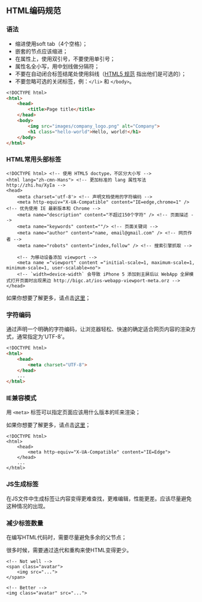 ## **HTML编码规范**

### 语法

* 缩进使用soft tab（4个空格）；
* 嵌套的节点应该缩进；
* 在属性上，使用双引号，不要使用单引号；
* 属性名全小写，用中划线做分隔符；
* 不要在自动闭合标签结尾处使用斜线（[HTML5 规范](http://dev.w3.org/html5/spec-author-view/syntax.html#syntax-start-tag) 指出他们是可选的）；
* 不要忽略可选的关闭标签，例：`</li>` 和 `</body>`。

```markdown
<!DOCTYPE html>
<html>
    <head>
        <title>Page title</title>
    </head>
    <body>
        <img src="images/company_logo.png" alt="Company">
        <h1 class="hello-world">Hello, world!</h1>
    </body>
</html>
```

### HTML常用头部标签

    <!DOCTYPE html> <!-- 使用 HTML5 doctype，不区分大小写 -->
    <html lang="zh-cmn-Hans"> <!-- 更加标准的 lang 属性写法 http://zhi.hu/XyIa -->
    <head>
        <meta charset='utf-8'> <!-- 声明文档使用的字符编码 -->
        <meta http-equiv="X-UA-Compatible" content="IE=edge,chrome=1" /> <!-- 优先使用 IE 最新版本和 Chrome -->
        <meta name="description" content="不超过150个字符" /> <!-- 页面描述 -->
        <meta name="keywords" content=""/> <!-- 页面关键词 -->
        <meta name="author" content="name, email@gmail.com" /> <!-- 网页作者 -->
        <meta name="robots" content="index,follow" /> <!-- 搜索引擎抓取 -->

        <!-- 为移动设备添加 viewport -->
        <meta name ="viewport" content ="initial-scale=1, maximum-scale=1, minimum-scale=1, user-scalable=no"> 
        <!-- `width=device-width` 会导致 iPhone 5 添加到主屏后以 WebApp 全屏模式打开页面时出现黑边 http://bigc.at/ios-webapp-viewport-meta.orz -->
    </head>

如果你想要了解更多，请点击[这里](http://www.runoob.com/w3cnote/html-meta-intro.html)；

### 字符编码

通过声明一个明确的字符编码，让浏览器轻松、快速的确定适合网页内容的渲染方式，通常指定为'UTF-8'。

```markdown
<!DOCTYPE html>
<html>
    <head>
        <meta charset="UTF-8">
    </head>
    ...
</html>
```

### IE兼容模式

用 `<meta>` 标签可以指定页面应该用什么版本的IE来渲染；

如果你想要了解更多，请点击[这里](http://stackoverflow.com/questions/6771258/whats-the-difference-if-meta-http-equiv-x-ua-compatible-content-ie-edge-e)；

```
<!DOCTYPE html>
<html>
    <head>
        <meta http-equiv="X-UA-Compatible" content="IE=Edge">
    </head>
    ...
</html>
```

### JS生成标签

在JS文件中生成标签让内容变得更难查找，更难编辑，性能更差。应该尽量避免这种情况的出现。

### 减少标签数量

在编写HTML代码时，需要尽量避免多余的父节点；

很多时候，需要通过迭代和重构来使HTML变得更少。

```
<!-- Not well -->
<span class="avatar">
    <img src="...">
</span>

<!-- Better -->
<img class="avatar" src="...">
```

